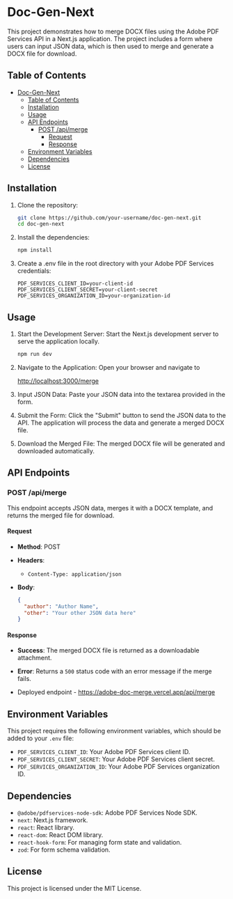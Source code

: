 # Doc-Gen-Next

This project demonstrates how to merge DOCX files using the Adobe PDF Services API in a Next.js application. The project includes a form where users can input JSON data, which is then used to merge and generate a DOCX file for download.

## Table of Contents

- [Doc-Gen-Next](#doc-gen-next)
  - [Table of Contents](#table-of-contents)
  - [Installation](#installation)
  - [Usage](#usage)
  - [API Endpoints](#api-endpoints)
    - [POST /api/merge](#post-apimerge)
      - [Request](#request)
      - [Response](#response)
  - [Environment Variables](#environment-variables)
  - [Dependencies](#dependencies)
  - [License](#license)

## Installation

1. Clone the repository:

   ```bash
   git clone https://github.com/your-username/doc-gen-next.git
   cd doc-gen-next
   
2. Install the dependencies:

    ```bash
    npm install

3. Create a .env file in the root directory with your Adobe PDF Services credentials:

    ```env
    PDF_SERVICES_CLIENT_ID=your-client-id
    PDF_SERVICES_CLIENT_SECRET=your-client-secret
    PDF_SERVICES_ORGANIZATION_ID=your-organization-id

## Usage

1. Start the Development Server: Start the Next.js development server to serve the application locally.

   ```bash
   npm run dev
2. Navigate to the Application: Open your browser and navigate to

   <http://localhost:3000/merge>

3. Input JSON Data: Paste your JSON data into the textarea provided in the form.

4. Submit the Form: Click the "Submit" button to send the JSON data to the API. The application will process the data and generate a merged DOCX file.

5. Download the Merged File: The merged DOCX file will be generated and downloaded automatically.

## API Endpoints

### POST /api/merge

This endpoint accepts JSON data, merges it with a DOCX template, and returns the merged file for download.

#### Request

- **Method**: POST
- **Headers**:
  - `Content-Type: application/json`
- **Body**:

    ```json
    {
      "author": "Author Name",
      "other": "Your other JSON data here"
    }

#### Response

- **Success**: The merged DOCX file is returned as a downloadable attachment.
- **Error**: Returns a `500` status code with an error message if the merge fails.

- Deployed endpoint - <https://adobe-doc-merge.vercel.app/api/merge>

## Environment Variables

This project requires the following environment variables, which should be added to your `.env` file:

- `PDF_SERVICES_CLIENT_ID`: Your Adobe PDF Services client ID.
- `PDF_SERVICES_CLIENT_SECRET`: Your Adobe PDF Services client secret.
- `PDF_SERVICES_ORGANIZATION_ID`: Your Adobe PDF Services organization ID.

## Dependencies

- `@adobe/pdfservices-node-sdk`: Adobe PDF Services Node SDK.
- `next`: Next.js framework.
- `react`: React library.
- `react-dom`: React DOM library.
- `react-hook-form`: For managing form state and validation.
- `zod`: For form schema validation.

## License

This project is licensed under the MIT License.
